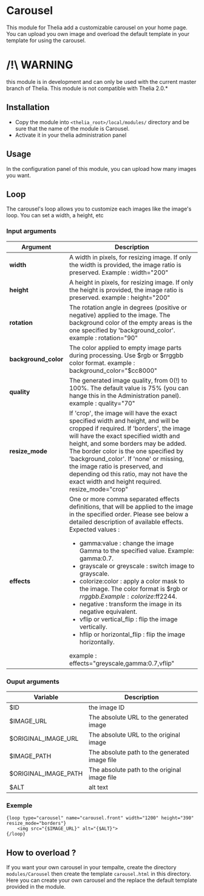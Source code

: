 # Carousel

This module for Thelia add a customizable carousel on your home page. You can upload you own image and overload the default template in your template for using the carousel.

# /!\ WARNING

this module is in development and can only be used with the current master branch of Thelia. This module is not compatible with Thelia 2.0.*

## Installation

* Copy the module into ```<thelia_root>/local/modules/``` directory and be sure that the name of the module is Carousel.
* Activate it in your thelia administration panel

## Usage

In the configuration panel of this module, you can upload how many images you want.

## Loop

The carousel's loop allows you to customize each images like the image's loop. You can set a width, a height, etc

### Input arguments

|Argument   |Description |
|---          |--- |
|**width**  | A width in pixels, for resizing image. If only the width is provided, the image ratio is preserved. Example : width="200" |
|**height** | A height in pixels, for resizing image. If only the height is provided, the image ratio is preserved. example : height="200" |
|**rotation**   |The rotation angle in degrees (positive or negative) applied to the image. The background color of the empty areas is the one specified by 'background_color'. example : rotation="90" |
|**background_color** |The color applied to empty image parts during processing. Use $rgb or $rrggbb color format.  example : background_color="$cc8000"|
|**quality** |The generated image quality, from 0(!) to 100%. The default value is 75% (you can hange this in the Administration panel).  example : quality="70"|
|**resize_mode** | If 'crop', the image will have the exact specified width and height, and will be cropped if required. If 'borders', the image will have the exact specified width and height, and some borders may be added. The border color is the one specified by 'background_color'. If 'none' or missing, the image ratio is preserved, and depending od this ratio, may not have the exact width and height required. resize_mode="crop"|
|**effects** |One or more comma separated effects definitions, that will be applied to the image in the specified order. Please see below a detailed description of available effects. Expected values :<ul><li>gamma:value : change the image Gamma to the specified value. Example: gamma:0.7.</li><li>grayscale or greyscale : switch image to grayscale.</li><li>colorize:color : apply a color mask to the image. The color format is $rgb or $rrggbb. Example: colorize:$ff2244.</li><li>negative : transform the image in its negative equivalent.</li><li>vflip or vertical_flip : flip the image vertically.</li><li>hflip or horizontal_flip : flip the image horizontally.</li></ul>example : effects="greyscale,gamma:0.7,vflip" |

### Ouput arguments

|Variable   |Description |
|---          |--- |
|$ID    |the image ID |
|$IMAGE_URL    |The absolute URL to the generated image  |
|$ORIGINAL_IMAGE_URL    |The absolute URL to the original image  |
|$IMAGE_PATH    |The absolute path to the generated image file  |
|$ORIGINAL_IMAGE_PATH   |The absolute path to the original image file  |
|$ALT   |alt text |

### Exemple

```
{loop type="carousel" name="carousel.front" width="1200" height="390" resize_mode="borders"}
    <img src="{$IMAGE_URL}" alt="{$ALT}">
{/loop}
```

## How to overload ?

If you want your own carousel in your tempalte, create the directory ```modules/Carousel``` then create the template ```carousel.html``` in this directory. Here you can create your own carousel and the replace the default template provided in the module.
